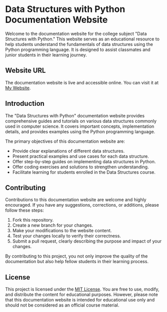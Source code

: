 # Data Structures with Python Documentation Website

Welcome to the documentation website for the college subject "Data Structures with Python." This website serves as an educational resource to help students understand the fundamentals of data structures using the Python programming language. It is designed to assist classmates and junior students in their learning journey.

## Website URL

The documentation website is live and accessible online. You can visit it at [My Website](https://taha-sindoli.vercel.app).

## Introduction

The "Data Structures with Python" documentation website provides comprehensive guides and tutorials on various data structures commonly used in computer science. It covers important concepts, implementation details, and provides examples using the Python programming language.

The primary objectives of this documentation website are:

- Provide clear explanations of different data structures.
- Present practical examples and use cases for each data structure.
- Offer step-by-step guides on implementing data structures in Python.
- Offer coding exercises and solutions to strengthen understanding.
- Facilitate learning for students enrolled in the Data Structures course.

## Contributing

Contributions to this documentation website are welcome and highly encouraged. If you have any suggestions, corrections, or additions, please follow these steps:

1. Fork this repository.
2. Create a new branch for your changes.
3. Make your modifications to the website content.
4. Test your changes locally to verify their correctness.
5. Submit a pull request, clearly describing the purpose and impact of your changes.

By contributing to this project, you not only improve the quality of the documentation but also help fellow students in their learning process.

## License

This project is licensed under the [MIT License](LICENSE). You are free to use, modify, and distribute the content for educational purposes. However, please note that this documentation website is intended for educational use only and should not be considered as an official course material.
